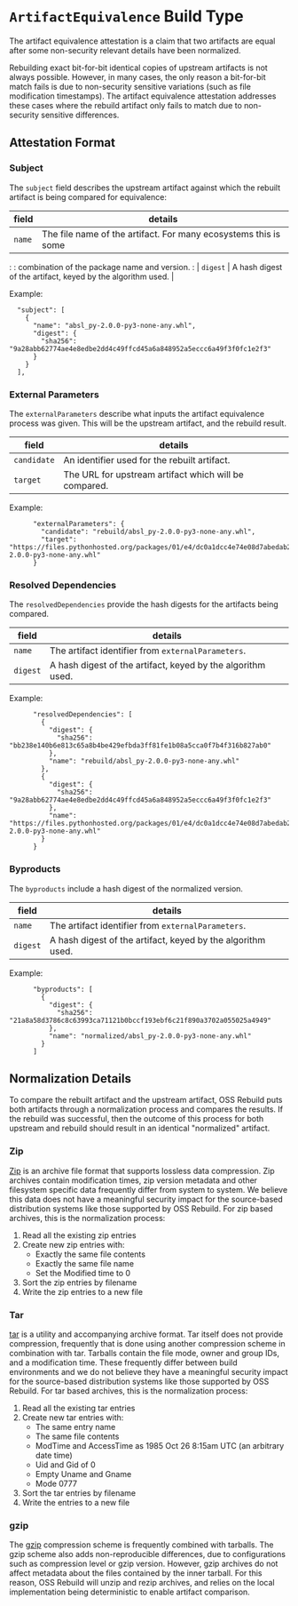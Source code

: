 # `ArtifactEquivalence` Build Type

The artifact equivalence attestation is a claim that two artifacts are equal
after some non-security relevant details have been normalized.

Rebuilding exact bit-for-bit identical copies of upstream artifacts is not
always possible. However, in many cases, the only reason a bit-for-bit match
fails is due to non-security sensitive variations (such as file modification
timestamps). The artifact equivalence attestation addresses these cases where
the rebuild artifact only fails to match due to non-security sensitive
differences.

## Attestation Format

### Subject

The `subject` field describes the upstream artifact against which the rebuilt
artifact is being compared for equivalence:

| field    | details                                                         |
| -------- | --------------------------------------------------------------- |
| `name`   | The file name of the artifact. For many ecosystems this is some |
:          : combination of the package name and version.                    :
| `digest` | A hash digest of the artifact, keyed by the algorithm used.     |

Example:

```
  "subject": [
    {
      "name": "absl_py-2.0.0-py3-none-any.whl",
      "digest": {
        "sha256": "9a28abb62774ae4e8edbe2dd4c49ffcd45a6a848952a5eccc6a49f3f0fc1e2f3"
      }
    }
  ],
```

### External Parameters

The `externalParameters` describe what inputs the artifact equivalence process
was given. This will be the upstream artifact, and the rebuild result.

field       | details
----------- | -----------------------------------------------------
`candidate` | An identifier used for the rebuilt artifact.
`target`    | The URL for upstream artifact which will be compared.

Example:

```
      "externalParameters": {
        "candidate": "rebuild/absl_py-2.0.0-py3-none-any.whl",
        "target": "https://files.pythonhosted.org/packages/01/e4/dc0a1dcc4e74e08d7abedab278c795eef54a224363bb18f5692f416d834f/absl_py-2.0.0-py3-none-any.whl"
      }
```

### Resolved Dependencies

The `resolvedDependencies` provide the hash digests for the artifacts being
compared.

field    | details
-------- | -----------------------------------------------------------
`name`   | The artifact identifier from `externalParameters`.
`digest` | A hash digest of the artifact, keyed by the algorithm used.

Example:

```
      "resolvedDependencies": [
        {
          "digest": {
            "sha256": "bb238e140b6e813c65a8b4be429efbda3ff81fe1b08a5cca0f7b4f316b827ab0"
          },
          "name": "rebuild/absl_py-2.0.0-py3-none-any.whl"
        },
        {
          "digest": {
            "sha256": "9a28abb62774ae4e8edbe2dd4c49ffcd45a6a848952a5eccc6a49f3f0fc1e2f3"
          },
          "name": "https://files.pythonhosted.org/packages/01/e4/dc0a1dcc4e74e08d7abedab278c795eef54a224363bb18f5692f416d834f/absl_py-2.0.0-py3-none-any.whl"
        }
      }
```

### Byproducts

The `byproducts` include a hash digest of the normalized version.

field    | details
-------- | -----------------------------------------------------------
`name`   | The artifact identifier from `externalParameters`.
`digest` | A hash digest of the artifact, keyed by the algorithm used.

Example:

```
      "byproducts": [
        {
          "digest": {
            "sha256": "21a8a58d3786c8c63993ca71121b0bccf193ebf6c21f890a3702a055025a4949"
          },
          "name": "normalized/absl_py-2.0.0-py3-none-any.whl"
        }
      ]
```

## Normalization Details

To compare the rebuilt artifact and the upstream artifact, OSS Rebuild puts both
artifacts through a normalization process and compares the results. If the
rebuild was successful, then the outcome of this process for both upstream and
rebuild should result in an identical "normalized" artifact.

### Zip

[Zip](https://en.wikipedia.org/wiki/ZIP_\(file_format\)) is an archive file
format that supports lossless data compression. Zip archives contain
modification times, zip version metadata and other filesystem specific data
frequently differ from system to system. We believe this data does not have a
meaningful security impact for the source-based distribution systems like those
supported by OSS Rebuild. For zip based archives, this is the normalization
process:

1.  Read all the existing zip entries
1.  Create new zip entries with:
    -   Exactly the same file contents
    -   Exactly the same file name
    -   Set the Modified time to 0
1.  Sort the zip entries by filename
1.  Write the zip entries to a new file

### Tar

[tar](https://en.wikipedia.org/wiki/Tar_\(computing\)) is a utility and
accompanying archive format. Tar itself does not provide compression, frequently
that is done using another compression scheme in combination with tar. Tarballs
contain the file mode, owner and group IDs, and a modification time. These
frequently differ between build environments and we do not believe they have a
meaningful security impact for the source-based distribution systems like those
supported by OSS Rebuild. For tar based archives, this is the normalization
process:

1.  Read all the existing tar entries
1.  Create new tar entries with:
    -   The same entry name
    -   The same file contents
    -   ModTime and AccessTime as 1985 Oct 26 8:15am UTC (an arbitrary date
        time)
    -   Uid and Gid of 0
    -   Empty Uname and Gname
    -   Mode 0777
1.  Sort the tar entries by filename
1.  Write the entries to a new file

### gzip

The [gzip](https://en.wikipedia.org/wiki/Gzip) compression scheme is frequently
combined with tarballs. The gzip scheme also adds non-reproducible differences,
due to configurations such as compression level or gzip version. However, gzip
archives do not affect metadata about the files contained by the inner tarball.
For this reason, OSS Rebuild will unzip and rezip archives, and relies on the
local implementation being deterministic to enable artifact comparison.
